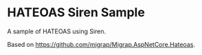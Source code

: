 # HATEOAS Siren Sample

A sample of HATEOAS using Siren.

Based on https://github.com/migrap/Migrap.AspNetCore.Hateoas.
